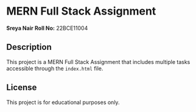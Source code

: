 # MERN Full Stack Assignment

**Sreya Nair**
**Roll No:** 22BCE11004

## Description
This project is a MERN Full Stack Assignment that includes multiple tasks accessible through the `index.html` file.

## License
This project is for educational purposes only.

